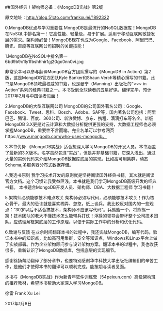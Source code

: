##国外经典！架构师必备：《MongoDB实战》第2版

原文地址：http://blog.51cto.com/frankxulei/1892322

0.MongoDB优点与学习重要性
MongoDB是最流行的NoSQL数据库！MongoDB在NoSQL中排名第一！它高性能、轻量级，易于扩展。适用于移动互联网敏捷发展的需求。架构师必备！MongoDB现在也成为Google、Facebook、阿里巴巴、腾讯、百度等互联网公司招聘的关键技能！

1.MongoDB在NoSQL中排名第一        
6bd9b9c1ly1fbshhhir1gj20go0nn0vi.jpg

非常荣幸可以参与翻译MongoDB官方团队撰写的《MongoDB in Action》第2版，这是MongoDB官方团队Kyle Banker和Shaun Verch等精心撰写的书籍。此书是MongoDB领域最权威的书籍，也是曼宁（Manning）出版社的“××× in Action”系列的经典书籍之一。本书受到全球读者的五星好评。翻译完毕，预计2017年2月与中国读者见面！

2.MongoDB的大型互联网公司
MongoDB的公司国外著名公司：Google、Facebook、Tweet、思科、Bosch、Adobe、SAP等，国内著名公司包括：阿里巴巴、腾讯、百度、360公司、新浪微博、京东、携程、滴滴打车等名企。新版MongoDB 3.X更是对云计算和大数据分析提供更强的支持，大数据工程师也必须掌握MongoDB，重要性不言而喻。完全名单可以参考网页https://www.mongodb.com/who-uses-mongodb。

3.本书优势
《MongoDB实战》适合想深入学习MongoDB的开发人员。本书涵盖了最新的3.X版本。名字虽然包含“实战”，但是并非基础书籍，它深入浅出，通过大量的实例代码来介绍MongoDB数据库底层的实现。比如高可用集群，动态Schema,多服务器分布式数据存储。

4.我选书原则
我学习技术开发的原则就是坚持阅读国外经典书籍，其次就是阅读官方文档。这个习惯让我受益匪浅。本书就是我们学习MongoDB高级开发的经典书籍。            本书适合MongoDB开发人员、架构师、DBA、大数据工程师 学习书籍！

5.架构师必须能够技术难点攻关
架构师必须写代码，必须能够技术攻关！作为核心骨干，最大的忌讳就是喜欢糊弄、忽悠，纸上谈兵。我比较反对国内的一些观点：“30岁以后不适合搞技术，架构师不应该写代码”。兵熊熊一个，将熊熊一窝！技术团队的老大不懂技术怎么能带兵打仗！浮躁的领导会带坏整个公司技术团队。应该理解框架底层的工作原理，以便于实际工作中的分析和优化代码。

6.致谢与反馈
在业余时间翻译本书的过程中，我还实战MongoDB，编写代码，验证本书中的知识点，比如高可用集群，安全等知识点，Windows和Linux平台上做了实战部署。作为企业架构顾问参与设计架构方案。翻译本书的过程中，我也收获很多，重新认识了MongoDB数据库，包括底层的实现细节。

感谢徐扬帮助翻译了部分章节，也要特别感谢华中科技大学出版社编辑们的辛苦工作，是他们才使得本书的翻译可以顺利完成，能按期与读者见面。

本书与《MongoDB实战》作为新青年软件训练营（54peixun.com）高级架构班的推荐教材，希望本书帮助大家深入学习MongoDB。                          


徐雷 Frank Xu Lei

2017年1月8日